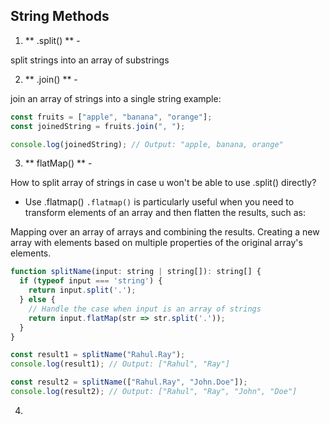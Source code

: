 ## String Methods
1. ** .split() ** - 
<!-- Suggested code may be subject to a license. Learn more: ~LicenseLog:1668830811. -->
split strings into an array of substrings

2. ** .join() ** - 
<!-- Suggested code may be subject to a license. Learn more: ~LicenseLog:1668830811. -->
join an array of strings into a single string
example: 
```Javascript
const fruits = ["apple", "banana", "orange"];
const joinedString = fruits.join(", "); 

console.log(joinedString); // Output: "apple, banana, orange"
```
3. ** flatMap() ** - 

How to split array of strings in case u won't be able to use .split() directly?

- Use .flatmap()
`.flatmap()` is particularly useful when you need to transform elements of an array and then flatten the results, such as:

Mapping over an array of arrays and combining the results.
Creating a new array with elements based on multiple properties of the original array's elements.

```javascript
function splitName(input: string | string[]): string[] {
  if (typeof input === 'string') {
    return input.split('.');
  } else {
    // Handle the case when input is an array of strings
    return input.flatMap(str => str.split('.'));
  }
}

const result1 = splitName("Rahul.Ray");
console.log(result1); // Output: ["Rahul", "Ray"]

const result2 = splitName(["Rahul.Ray", "John.Doe"]);
console.log(result2); // Output: ["Rahul", "Ray", "John", "Doe"]
```
4. 